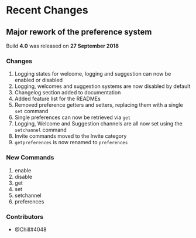 # Recent Changes
## Major rework of the preference system
Build **4.0** was released on **27 September 2018**
### Changes
1. Logging states for welcome, logging and suggestion can now be enabled or disabled
2. Logging, welcomes and suggestion systems are now disabled by default
3. Changelog section added to documentation
4. Added feature list for the READMEs
5. Removed preference getters and setters, replacing them with a single `set` command
6. Single preferences can now be retrieved via `get`
7. Logging, Welcome and Suggestion channels are all now set using the `setchannel` command
8. Invite commands moved to the Invite category
9. `getpreferences` is now renamed to `preferences`

### New Commands
1. enable
2. disable
3. get
4. set
5. setchannel
6. preferences

### Contributors
* @Chill#4048
